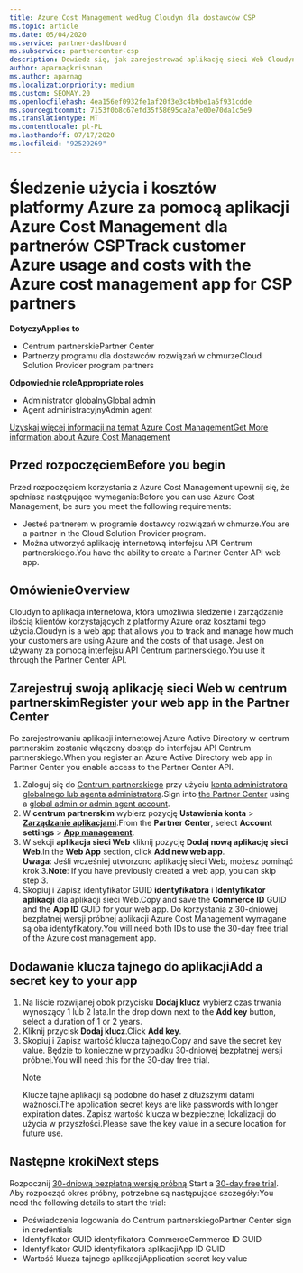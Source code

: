 ```yaml
---
title: Azure Cost Management według Cloudyn dla dostawców CSP
ms.topic: article
ms.date: 05/04/2020
ms.service: partner-dashboard
ms.subservice: partnercenter-csp
description: Dowiedz się, jak zarejestrować aplikację sieci Web Cloudyn i użyć klucza tajnego w centrum partnerskim, aby można było używać aplikacji do śledzenia użycia i kosztów platformy Azure.
author: aparnagkrishnan
ms.author: aparnag
ms.localizationpriority: medium
ms.custom: SEOMAY.20
ms.openlocfilehash: 4ea156ef0932fe1af20f3e3c4b9be1a5f931cdde
ms.sourcegitcommit: 7153f0b8c67efd35f58695ca2a7e00e70da1c5e9
ms.translationtype: MT
ms.contentlocale: pl-PL
ms.lasthandoff: 07/17/2020
ms.locfileid: "92529269"
---
```

# <a name="track-customer-azure-usage-and-costs-with-the-azure-cost-management-app-for-csp-partners"></a><span data-ttu-id="8eb45-103">Śledzenie użycia i kosztów platformy Azure za pomocą aplikacji Azure Cost Management dla partnerów CSP</span><span class="sxs-lookup"><span data-stu-id="8eb45-103">Track customer Azure usage and costs with the Azure cost management app for CSP partners</span></span>  

<span data-ttu-id="8eb45-104">**Dotyczy**</span><span class="sxs-lookup"><span data-stu-id="8eb45-104">**Applies to**</span></span>

- <span data-ttu-id="8eb45-105">Centrum partnerskie</span><span class="sxs-lookup"><span data-stu-id="8eb45-105">Partner Center</span></span>
- <span data-ttu-id="8eb45-106">Partnerzy programu dla dostawców rozwiązań w chmurze</span><span class="sxs-lookup"><span data-stu-id="8eb45-106">Cloud Solution Provider program partners</span></span>

<span data-ttu-id="8eb45-107">**Odpowiednie role**</span><span class="sxs-lookup"><span data-stu-id="8eb45-107">**Appropriate roles**</span></span>

- <span data-ttu-id="8eb45-108">Administrator globalny</span><span class="sxs-lookup"><span data-stu-id="8eb45-108">Global admin</span></span>
- <span data-ttu-id="8eb45-109">Agent administracyjny</span><span class="sxs-lookup"><span data-stu-id="8eb45-109">Admin agent</span></span>

[<span data-ttu-id="8eb45-110">Uzyskaj więcej informacji na temat Azure Cost Management</span><span class="sxs-lookup"><span data-stu-id="8eb45-110">Get More information about Azure Cost Management</span></span>](https://go.microsoft.com/fwlink/p/?linkid=857893)

## <a name="before-you-begin"></a><span data-ttu-id="8eb45-111">Przed rozpoczęciem</span><span class="sxs-lookup"><span data-stu-id="8eb45-111">Before you begin</span></span>
<span data-ttu-id="8eb45-112">Przed rozpoczęciem korzystania z Azure Cost Management upewnij się, że spełniasz następujące wymagania:</span><span class="sxs-lookup"><span data-stu-id="8eb45-112">Before you can use Azure Cost Management, be sure you meet the following requirements:</span></span>

- <span data-ttu-id="8eb45-113">Jesteś partnerem w programie dostawcy rozwiązań w chmurze.</span><span class="sxs-lookup"><span data-stu-id="8eb45-113">You are a partner in the Cloud Solution Provider program.</span></span>
- <span data-ttu-id="8eb45-114">Można utworzyć aplikację internetową interfejsu API Centrum partnerskiego.</span><span class="sxs-lookup"><span data-stu-id="8eb45-114">You have the ability to create a Partner Center API web app.</span></span>

## <a name="overview"></a><span data-ttu-id="8eb45-115">Omówienie</span><span class="sxs-lookup"><span data-stu-id="8eb45-115">Overview</span></span>

<span data-ttu-id="8eb45-116">Cloudyn to aplikacja internetowa, która umożliwia śledzenie i zarządzanie ilością klientów korzystających z platformy Azure oraz kosztami tego użycia.</span><span class="sxs-lookup"><span data-stu-id="8eb45-116">Cloudyn is a web app that allows you to track and manage how much your customers are using Azure and the costs of that usage.</span></span> <span data-ttu-id="8eb45-117">Jest on używany za pomocą interfejsu API Centrum partnerskiego.</span><span class="sxs-lookup"><span data-stu-id="8eb45-117">You use it through the Partner Center API.</span></span>

## <a name="register-your-web-app-in-the-partner-center"></a><span data-ttu-id="8eb45-118">Zarejestruj swoją aplikację sieci Web w centrum partnerskim</span><span class="sxs-lookup"><span data-stu-id="8eb45-118">Register your web app in the Partner Center</span></span>
<span data-ttu-id="8eb45-119">Po zarejestrowaniu aplikacji internetowej Azure Active Directory w centrum partnerskim zostanie włączony dostęp do interfejsu API Centrum partnerskiego.</span><span class="sxs-lookup"><span data-stu-id="8eb45-119">When you register an Azure Active Directory web app in Partner Center you enable access to the Partner Center API.</span></span> 
1.  <span data-ttu-id="8eb45-120">Zaloguj się do [Centrum partnerskiego](https://partnercenter.microsoft.com/pcv/dashboard/overview) przy użyciu [konta administratora globalnego lub agenta administratora](create-user-accounts-and-set-permissions.md).</span><span class="sxs-lookup"><span data-stu-id="8eb45-120">Sign into [the Partner Center](https://partnercenter.microsoft.com/pcv/dashboard/overview) using a [global admin or admin agent account](create-user-accounts-and-set-permissions.md).</span></span>
2.  <span data-ttu-id="8eb45-121">W **centrum partnerskim** wybierz pozycję **Ustawienia konta** &gt; **[Zarządzanie aplikacjami](https://partnercenter.microsoft.com/pcv/apiintegration/appmanagement)**.</span><span class="sxs-lookup"><span data-stu-id="8eb45-121">From the **Partner Center**, select **Account settings** &gt; **[App management](https://partnercenter.microsoft.com/pcv/apiintegration/appmanagement)**.</span></span>
3.  <span data-ttu-id="8eb45-122">W sekcji **aplikacja sieci Web** kliknij pozycję **Dodaj nową aplikację sieci Web**.</span><span class="sxs-lookup"><span data-stu-id="8eb45-122">In the **Web App** section, click **Add new web app**.</span></span>
<br> <span data-ttu-id="8eb45-123">**Uwaga**: Jeśli wcześniej utworzono aplikację sieci Web, możesz pominąć krok 3.</span><span class="sxs-lookup"><span data-stu-id="8eb45-123">**Note**: If you have previously created a web app, you can skip step 3.</span></span>
4.  <span data-ttu-id="8eb45-124">Skopiuj i Zapisz identyfikator GUID **identyfikatora** i **Identyfikator aplikacji** dla aplikacji sieci Web.</span><span class="sxs-lookup"><span data-stu-id="8eb45-124">Copy and save the **Commerce ID** GUID and the **App ID** GUID for your web app.</span></span> <span data-ttu-id="8eb45-125">Do korzystania z 30-dniowej bezpłatnej wersji próbnej aplikacji Azure Cost Management wymagane są oba identyfikatory.</span><span class="sxs-lookup"><span data-stu-id="8eb45-125">You will need both IDs to use the 30-day free trial of the Azure cost management app.</span></span>

## <a name="add-a-secret-key-to-your-app"></a><span data-ttu-id="8eb45-126">Dodawanie klucza tajnego do aplikacji</span><span class="sxs-lookup"><span data-stu-id="8eb45-126">Add a secret key to your app</span></span>
1. <span data-ttu-id="8eb45-127">Na liście rozwijanej obok przycisku **Dodaj klucz** wybierz czas trwania wynoszący 1 lub 2 lata.</span><span class="sxs-lookup"><span data-stu-id="8eb45-127">In the drop down next to the **Add key** button, select a duration of 1 or 2 years.</span></span>
2. <span data-ttu-id="8eb45-128">Kliknij przycisk **Dodaj klucz**.</span><span class="sxs-lookup"><span data-stu-id="8eb45-128">Click **Add key**.</span></span> 
3. <span data-ttu-id="8eb45-129">Skopiuj i Zapisz wartość klucza tajnego.</span><span class="sxs-lookup"><span data-stu-id="8eb45-129">Copy and save the secret key value.</span></span> <span data-ttu-id="8eb45-130">Będzie to konieczne w przypadku 30-dniowej bezpłatnej wersji próbnej.</span><span class="sxs-lookup"><span data-stu-id="8eb45-130">You will need this for the 30-day free trial.</span></span><br>
   > [!NOTE]  
   > <span data-ttu-id="8eb45-131">Klucze tajne aplikacji są podobne do haseł z dłuższymi datami ważności.</span><span class="sxs-lookup"><span data-stu-id="8eb45-131">The application secret keys are like passwords with longer expiration dates.</span></span> <span data-ttu-id="8eb45-132">Zapisz wartość klucza w bezpiecznej lokalizacji do użycia w przyszłości.</span><span class="sxs-lookup"><span data-stu-id="8eb45-132">Please save the key value in a secure location for future use.</span></span>

## <a name="next-steps"></a><span data-ttu-id="8eb45-133">Następne kroki</span><span class="sxs-lookup"><span data-stu-id="8eb45-133">Next steps</span></span>
<span data-ttu-id="8eb45-134">Rozpocznij [30-dniową bezpłatną wersję próbną](https://go.microsoft.com/fwlink/?linkid=857895).</span><span class="sxs-lookup"><span data-stu-id="8eb45-134">Start a [30-day free trial](https://go.microsoft.com/fwlink/?linkid=857895).</span></span>
<span data-ttu-id="8eb45-135">Aby rozpocząć okres próbny, potrzebne są następujące szczegóły:</span><span class="sxs-lookup"><span data-stu-id="8eb45-135">You need the following details to start the trial:</span></span>
- <span data-ttu-id="8eb45-136">Poświadczenia logowania do Centrum partnerskiego</span><span class="sxs-lookup"><span data-stu-id="8eb45-136">Partner Center sign in credentials</span></span>
- <span data-ttu-id="8eb45-137">Identyfikator GUID identyfikatora Commerce</span><span class="sxs-lookup"><span data-stu-id="8eb45-137">Commerce ID GUID</span></span>
- <span data-ttu-id="8eb45-138">Identyfikator GUID identyfikatora aplikacji</span><span class="sxs-lookup"><span data-stu-id="8eb45-138">App ID GUID</span></span>
- <span data-ttu-id="8eb45-139">Wartość klucza tajnego aplikacji</span><span class="sxs-lookup"><span data-stu-id="8eb45-139">Application secret key value</span></span>
